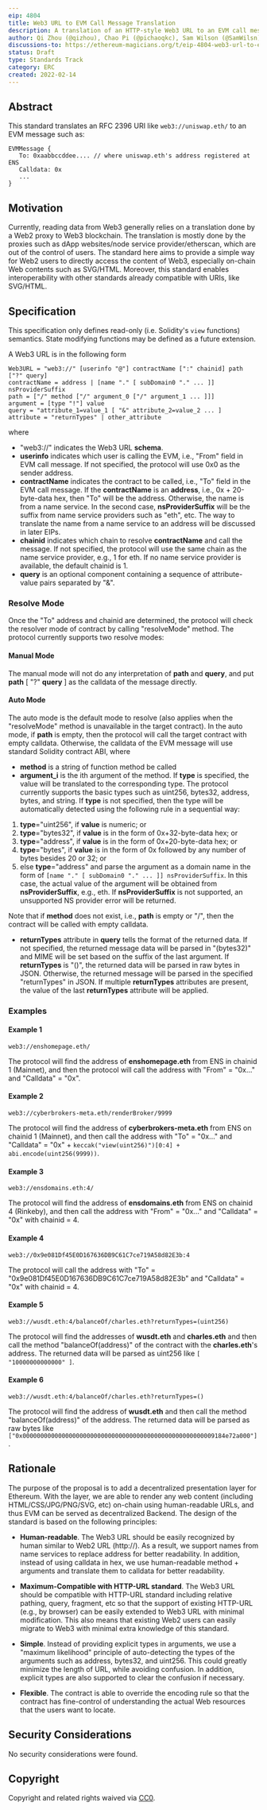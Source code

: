 ```yaml
---
eip: 4804
title: Web3 URL to EVM Call Message Translation
description: A translation of an HTTP-style Web3 URL to an EVM call message
author: Qi Zhou (@qizhou), Chao Pi (@pichaoqkc), Sam Wilson (@SamWilsn)
discussions-to: https://ethereum-magicians.org/t/eip-4804-web3-url-to-evm-call-message-translation/8300
status: Draft
type: Standards Track
category: ERC
created: 2022-02-14
---
```


## Abstract

This standard translates an RFC 2396 URI like `web3://uniswap.eth/` to an EVM message such as:

```
EVMMessage {
   To: 0xaabbccddee.... // where uniswap.eth's address registered at ENS
   Calldata: 0x
   ...
}
```

## Motivation

Currently, reading data from Web3 generally relies on a translation done by a Web2 proxy to Web3 blockchain. The translation is mostly done by the proxies such as dApp websites/node service provider/etherscan, which are out of the control of users. The standard here aims to provide a simple way for Web2 users to directly access the content of Web3, especially on-chain Web contents such as SVG/HTML.  Moreover, this standard enables interoperability with other standards already compatible with URIs, like SVG/HTML.

## Specification

This specification only defines read-only (i.e. Solidity's `view` functions) semantics. State modifying functions may be defined as a future extension.

A Web3 URL is in the following form

```
Web3URL = "web3://" [userinfo "@"] contractName [":" chainid] path ["?" query]
contractName = address | [name "." [ subDomain0 "." ... ]] nsProviderSuffix
path = ["/" method ["/" argument_0 ["/" argument_1 ... ]]]
argument = [type "!"] value
query = "attribute_1=value_1 [ "&" attribute_2=value_2 ... ]
attribute = "returnTypes" | other_attribute
```

where

- "web3://" indicates the Web3 URL **schema**.
- **userinfo** indicates which user is calling the EVM, i.e., "From" field in EVM call message. If not specified, the protocol will use 0x0 as the sender address.
- **contractName** indicates the contract to be called, i.e., "To" field in the EVM call message. If the **contractName** is an **address**, i.e., 0x + 20-byte-data hex, then "To" will be the address. Otherwise, the name is from a name service. In the second case, **nsProviderSuffix** will be the suffix from name service providers such as "eth", etc. The way to translate the name from a name service to an address will be discussed in later EIPs.
- **chainid** indicates which chain to resolve **contractName** and call the message. If not specified, the protocol will use the same chain as the name service provider, e.g., 1 for eth. If no name service provider is available, the default chainid is 1.
- **query** is an optional component containing a sequence of attribute-value pairs separated by "&".

### Resolve Mode

Once the "To" address and chainid are determined, the protocol will check the resolver mode of contract by calling "resolveMode" method. The protocol currently supports two resolve modes:

#### Manual Mode

The manual mode will not do any interpretation of **path** and **query**, and put **path** [ "?" **query** ] as the calldata of the message directly.

#### Auto Mode

The auto mode is the default mode to resolve (also applies when the "resolveMode" method is unavailable in the target contract). In the auto mode, if **path** is empty, then the protocol will call the target contract with empty calldata. Otherwise, the calldata of the EVM message will use standard Solidity contract ABI, where

- **method** is a string of function method be called
- **argument_i** is the ith argument of the method. If **type** is specified, the value will be translated to the corresponding type. The protocol currently supports the basic types such as uint256, bytes32, address, bytes, and string. If **type** is not specified, then the type will be automatically detected using the following rule in a sequential way:

1. **type**="uint256", if **value** is numeric; or
2. **type**="bytes32", if **value** is in the form of 0x+32-byte-data hex; or
3. **type**="address", if **value** is in the form of 0x+20-byte-data hex; or
4. **type**="bytes", if **value** is in the form of 0x followed by any number of bytes besides 20 or 32; or
5. else **type**="address" and parse the argument as a domain name in the form of `[name "." [ subDomain0 "." ... ]] nsProviderSuffix`. In this case, the actual value of the argument will be obtained from **nsProviderSuffix**, e.g., eth.  If **nsProviderSuffix** is not supported, an unsupported NS provider error will be returned. 

Note that if **method** does not exist, i.e., **path** is empty or "/", then the contract will be called with empty calldata.

- **returnTypes** attribute in **query** tells the format of the returned data. If not specified, the returned message data will be parsed in "(bytes32)" and MIME will be set based on the suffix of the last argument. If **returnTypes** is "()", the returned data will be parsed in raw bytes in JSON.  Otherwise, the returned message will be parsed in the specified "returnTypes" in JSON.  If multiple **returnTypes** attributes are present, the value of the last **returnTypes** attribute will be applied.

### Examples

#### Example 1

```
web3://enshomepage.eth/
```

The protocol will find the address of **enshomepage.eth** from ENS in chainid 1 (Mainnet), and then the protocol will call the address with "From" = "0x..." and "Calldata" = "0x".

#### Example 2

```
web3://cyberbrokers-meta.eth/renderBroker/9999
```

The protocol will find the address of **cyberbrokers-meta.eth** from ENS on chainid 1 (Mainnet), and then call the address with "To" = "0x..." and "Calldata" = "0x" + `keccak("view(uint256)")[0:4] + abi.encode(uint256(9999))`.

#### Example 3

```
web3://ensdomains.eth:4/
```

The protocol will find the address of **ensdomains.eth** from ENS on chainid 4 (Rinkeby), and then call the address with "From" = "0x..." and "Calldata" = "0x" with chainid = 4.

#### Example 4

```
web3://0x9e081Df45E0D167636DB9C61C7ce719A58d82E3b:4
```

The protocol will call the address with "To" = "0x9e081Df45E0D167636DB9C61C7ce719A58d82E3b" and "Calldata" = "0x" with chainid = 4.

#### Example 5

```
web3://wusdt.eth:4/balanceOf/charles.eth?returnTypes=(uint256)
```

The protocol will find the addresses of **wusdt.eth** and **charles.eth** and then call the method "balanceOf(address)" of the contract with the **charles.eth**'s address. The returned data will be parsed as uint256 like `[ "10000000000000" ]`.

#### Example 6
```
web3://wusdt.eth:4/balanceOf/charles.eth?returnTypes=()
```

The protocol will find the address of **wusdt.eth** and then call the method "balanceOf(address)" of the address. The returned data will be parsed as raw bytes like `["0x000000000000000000000000000000000000000000000000000009184e72a000"]`.

## Rationale

The purpose of the proposal is to add a decentralized presentation layer for Ethereum.  With the layer, we are able to render any web content (including HTML/CSS/JPG/PNG/SVG, etc) on-chain using human-readable URLs, and thus EVM can be served as decentralized Backend.  The design of the standard is based on the following principles:

- **Human-readable**.  The Web3 URL should be easily recognized by human similar to Web2 URL (http://).  As a result, we support names from name services to replace address for better readability.  In addition, instead of using calldata in hex, we use human-readable method + arguments and translate them to calldata for better readability.

- **Maximum-Compatible with HTTP-URL standard**.  The Web3 URL should be compatible with HTTP-URL standard including relative pathing, query, fragment, etc so that the support of existing HTTP-URL (e.g., by browser) can be easily extended to Web3 URL with minimal modification.  This also means that existing Web2 users can easily migrate to Web3 with minimal extra knowledge of this standard.

- **Simple**.  Instead of providing explicit types in arguments, we use a "maximum likelihood" principle of auto-detecting the types of the arguments such as address, bytes32, and uint256.  This could greatly minimize the length of URL, while avoiding confusion.  In addition, explicit types are also supported to clear the confusion if necessary.

- **Flexible**.  The contract is able to override the encoding rule so that the contract has fine-control of understanding the actual Web resources that the users want to locate.

## Security Considerations

No security considerations were found.

## Copyright
Copyright and related rights waived via [CC0](../LICENSE.md).
